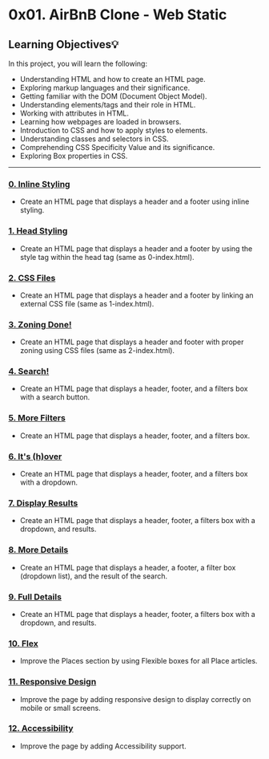 # 0x01. AirBnB Clone - Web Static

## Learning Objectives:bulb:
In this project, you will learn the following:

* Understanding HTML and how to create an HTML page.
* Exploring markup languages and their significance.
* Getting familiar with the DOM (Document Object Model).
* Understanding elements/tags and their role in HTML.
* Working with attributes in HTML.
* Learning how webpages are loaded in browsers.
* Introduction to CSS and how to apply styles to elements.
* Understanding classes and selectors in CSS.
* Comprehending CSS Specificity Value and its significance.
* Exploring Box properties in CSS.

---

### [0. Inline Styling](./0-index.html)
* Create an HTML page that displays a header and a footer using inline styling.

### [1. Head Styling](./1-index.html)
* Create an HTML page that displays a header and a footer by using the style tag within the head tag (same as 0-index.html).

### [2. CSS Files](./2-index.html)
* Create an HTML page that displays a header and a footer by linking an external CSS file (same as 1-index.html).

### [3. Zoning Done!](./3-index.html)
* Create an HTML page that displays a header and footer with proper zoning using CSS files (same as 2-index.html).

### [4. Search!](./4-index.html)
* Create an HTML page that displays a header, footer, and a filters box with a search button.

### [5. More Filters](./5-index.html)
* Create an HTML page that displays a header, footer, and a filters box.

### [6. It's (h)over](./6-index.html)
* Create an HTML page that displays a header, footer, and a filters box with a dropdown.

### [7. Display Results](./7-index.html)
* Create an HTML page that displays a header, footer, a filters box with a dropdown, and results.

### [8. More Details](./8-index.html)
* Create an HTML page that displays a header, a footer, a filter box (dropdown list), and the result of the search.

### [9. Full Details](./100-index.html)
* Create an HTML page that displays a header, footer, a filters box with a dropdown, and results.

### [10. Flex](./101-index.html)
* Improve the Places section by using Flexible boxes for all Place articles.

### [11. Responsive Design](./102-index.html)
* Improve the page by adding responsive design to display correctly on mobile or small screens.

### [12. Accessibility](./103-index.html)
* Improve the page by adding Accessibility support.

